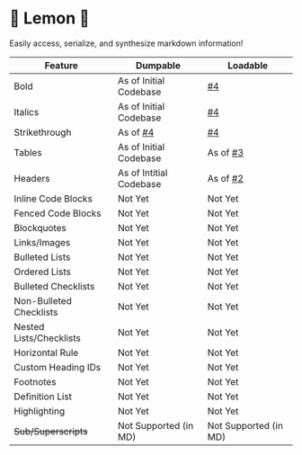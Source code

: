# 🍋 Lemon 🍋

Easily access, serialize, and synthesize markdown information!

| Feature | Dumpable | Loadable  |
|---------|----------|-----------|
| Bold | As of Initial Codebase | [#4](https://github.com/GrandMoff100/Lemon/pulls/4) |
| Italics | As of Initial Codebase | [#4](https://github.com/GrandMoff100/Lemon/pulls/4) |
| Strikethrough | As of [#4](https://github.com/GrandMoff100/Lemon/pulls/4) | [#4](https://github.com/GrandMoff100/Lemon/pulls/4) |
| Tables | As of Initial Codebase | As of [#3](https://github.com/GrandMoff100/Lemon/pulls/3) |
| Headers | As of Intitial Codebase | As of [#2](https://github.com/GrandMoff100/Lemon/pulls/2) |
| Inline Code Blocks | Not Yet | Not Yet |
| Fenced Code Blocks | Not Yet | Not Yet |
| Blockquotes | Not Yet | Not Yet |
| Links/Images | Not Yet | Not Yet |
| Bulleted Lists | Not Yet | Not Yet |
| Ordered Lists | Not Yet | Not Yet |
| Bulleted Checklists | Not Yet | Not Yet |
| Non-Bulleted Checklists | Not Yet | Not Yet |
| Nested Lists/Checklists | Not Yet | Not Yet |
| Horizontal Rule | Not Yet | Not Yet |
| Custom Heading IDs | Not Yet | Not Yet |
| Footnotes | Not Yet | Not Yet |
| Definition List | Not Yet | Not Yet |
| Highlighting | Not Yet | Not Yet |
| ~~Sub/Superscripts~~ | Not Supported (in MD) | Not Supported (in MD) |
